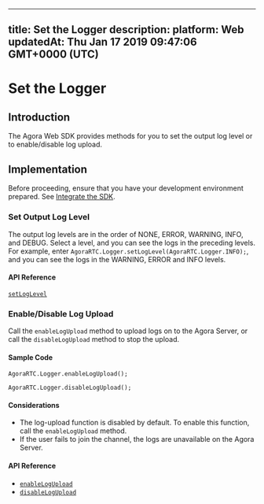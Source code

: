 
---
title: Set the Logger
description: 
platform: Web
updatedAt: Thu Jan 17 2019 09:47:06 GMT+0000 (UTC)
---
# Set the Logger
## Introduction
The Agora Web SDK provides methods for you to set the output log level or to enable/disable log upload.

## Implementation
Before proceeding, ensure that you have your development environment prepared. See [Integrate the SDK](../../en/Voice/web_prepare.md).

### Set Output Log Level
The output log levels are in the order of NONE, ERROR, WARNING, INFO, and DEBUG. Select a level, and you can see the logs in the preceding levels. For example, enter `AgoraRTC.Logger.setLogLevel(AgoraRTC.Logger.INFO);`, and you can see the logs in the WARNING, ERROR and INFO levels.

#### API Reference

[`setLogLevel`](https://docs.agora.io/en/Voice/API%20Reference/web/modules/agorartc.logger.html#setloglevel)

### Enable/Disable Log Upload
Call the `enableLogUpload` method to upload logs on to the Agora Server, or call the `disableLogUpload` method to stop the upload.

#### Sample Code
`AgoraRTC.Logger.enableLogUpload();`

`AgoraRTC.Logger.disableLogUpload();`

#### Considerations
- The log-upload function is disabled by default. To enable this function, call the `enableLogUpload` method.
- If the user fails to join the channel, the logs are unavailable on the Agora Server.

#### API Reference

- [`enableLogUpload`](https://docs.agora.io/en/Voice/API%20Reference/web/modules/agorartc.logger.html#enablelogupload)
- [`disableLogUpload`](https://docs.agora.io/en/Voice/API%20Reference/web/modules/agorartc.logger.html#disablelogupload)
